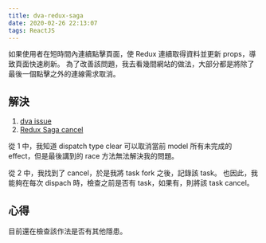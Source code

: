 ```yaml
---
title: dva-redux-saga
date: 2020-02-26 22:13:07
tags: ReactJS
---
```


如果使用者在短時間內連續點擊頁面，使 Redux 連續取得資料並更新 props，導致頁面快速刷新。
為了改善該問題，我去看幾間網站的做法，大部分都是將除了最後一個點擊之外的連線需求取消。

## 解決
1. [dva issue](https://github.com/dvajs/dva/issues/1749)
2. [Redux Saga cancel](https://redux-saga.js.org/docs/advanced/TaskCancellation.html)

從 1 中，我知道 dispatch type clear 可以取消當前 model 所有未完成的 effect，但是最後講到的 race 方法無法解決我的問題。

從 2 中，我找到了 cancel，於是我將 task fork 之後，記錄該 task。
也因此，我能夠在每次 dispach 時，檢查之前是否有 task，如果有，則將該 task cancel。

## 心得
目前還在檢查該作法是否有其他隱患。